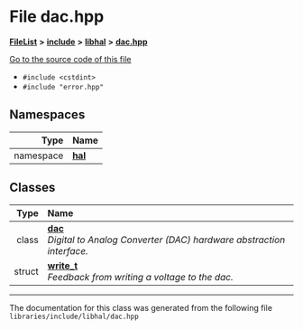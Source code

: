 

# File dac.hpp



[**FileList**](files.md) **>** [**include**](dir_cba0faac6e93618a6e2539705915bd70.md) **>** [**libhal**](dir_c21661262b37aa135a14febc024e67d7.md) **>** [**dac.hpp**](libhal_2dac_8hpp.md)

[Go to the source code of this file](libhal_2dac_8hpp_source.md)



* `#include <cstdint>`
* `#include "error.hpp"`













## Namespaces

| Type | Name |
| ---: | :--- |
| namespace | [**hal**](namespacehal.md) <br> |


## Classes

| Type | Name |
| ---: | :--- |
| class | [**dac**](classhal_1_1dac.md) <br>_Digital to Analog Converter (DAC) hardware abstraction interface._  |
| struct | [**write\_t**](structhal_1_1dac_1_1write__t.md) <br>_Feedback from writing a voltage to the dac._  |



















































------------------------------
The documentation for this class was generated from the following file `libraries/include/libhal/dac.hpp`

